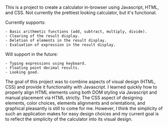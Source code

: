 This is a project to create a calculator in-browser using Javascript, HTML, and CSS. Not currently the prettiest looking calculator, but it's functional.

Currently supports:

    - Basic arithmetic functions (add, subtract, multiply, divide).
    - Clearing of the result display.
    - Deletion of elements in the result display.
    - Evaluation of expression in the result display.

Will support in the future:

    - Typing expressions using keyboard.
    - Floating point decimal results.
    - Looking good.


The goal of this project was to combine aspects of visual design (HTML, CSS) and provide it functionality with Javascript. I learned quickly how to properly align HTML elements using both DOM styling via Javascript and manual placement via HTML strictly. The CSS aspect of designing elements, color choices, elements alignments and orientations, and graphical pleasantly is still to come for me. However, I think the simplicity of such an application makes for easy design choices and my current goal is to reflect the simplicity of the calculator into its visual design.